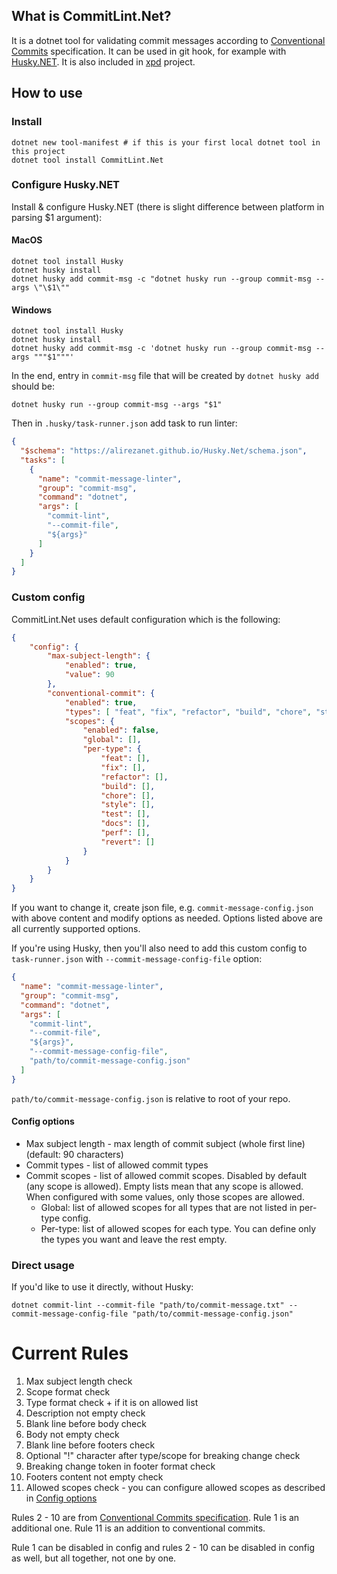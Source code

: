 ## What is CommitLint.Net?

It is a dotnet tool for validating commit messages according to [Conventional Commits](https://www.conventionalcommits.org/en/v1.0.0/) specification. It can be used in git hook, for example with [Husky.NET](https://alirezanet.github.io/Husky.Net/). It is also included in [xpd](https://github.com/tomwis/xpd) project.

## How to use

### Install
```shell
dotnet new tool-manifest # if this is your first local dotnet tool in this project
dotnet tool install CommitLint.Net
```

### Configure Husky.NET

Install & configure Husky.NET (there is slight difference between platform in parsing $1 argument):

#### MacOS
```shell
dotnet tool install Husky
dotnet husky install
dotnet husky add commit-msg -c "dotnet husky run --group commit-msg --args \"\$1\""
```

#### Windows
```shell
dotnet tool install Husky
dotnet husky install
dotnet husky add commit-msg -c 'dotnet husky run --group commit-msg --args """$1"""'
```

In the end, entry in `commit-msg` file that will be created by `dotnet husky add` should be:
```shell
dotnet husky run --group commit-msg --args "$1"
```

Then in `.husky/task-runner.json` add task to run linter:
```json
{
  "$schema": "https://alirezanet.github.io/Husky.Net/schema.json",
  "tasks": [
    {
      "name": "commit-message-linter",
      "group": "commit-msg",
      "command": "dotnet",
      "args": [
        "commit-lint",
        "--commit-file",
        "${args}"
      ]
    }
  ]
}
```


### Custom config

CommitLint.Net uses default configuration which is the following:
```json
{
    "config": {
        "max-subject-length": {
            "enabled": true,
            "value": 90
        },
        "conventional-commit": {
            "enabled": true,
            "types": [ "feat", "fix", "refactor", "build", "chore", "style", "test", "docs", "perf", "revert" ],
            "scopes": {
                "enabled": false,
                "global": [],
                "per-type": {
                    "feat": [],
                    "fix": [],
                    "refactor": [],
                    "build": [],
                    "chore": [],
                    "style": [],
                    "test": [],
                    "docs": [],
                    "perf": [],
                    "revert": []
                }
            }
        }
    }
}
```

If you want to change it, create json file, e.g. `commit-message-config.json` with above content and modify options as needed. Options listed above are all currently supported options.

If you're using Husky, then you'll also need to add this custom config to `task-runner.json` with `--commit-message-config-file` option:

```json
{
  "name": "commit-message-linter",
  "group": "commit-msg",
  "command": "dotnet",
  "args": [
    "commit-lint",
    "--commit-file",
    "${args}",
    "--commit-message-config-file",
    "path/to/commit-message-config.json"
  ]
}
```
`path/to/commit-message-config.json` is relative to root of your repo.

#### Config options

- Max subject length - max length of commit subject (whole first line) (default: 90 characters)
- Commit types - list of allowed commit types
- Commit scopes - list of allowed commit scopes. Disabled by default (any scope is allowed). Empty lists mean that any scope is allowed. When configured with some values, only those scopes are allowed.
  - Global: list of allowed scopes for all types that are not listed in per-type config.
  - Per-type: list of allowed scopes for each type. You can define only the types you want and leave the rest empty.




### Direct usage

If you'd like to use it directly, without Husky:
```shell
dotnet commit-lint --commit-file "path/to/commit-message.txt" --commit-message-config-file "path/to/commit-message-config.json"
```


# Current Rules

1. Max subject length check
2. Scope format check
3. Type format check + if it is on allowed list
4. Description not empty check
5. Blank line before body check
6. Body not empty check
7. Blank line before footers check
8. Optional "!" character after type/scope for breaking change check
9. Breaking change token in footer format check
10. Footers content not empty check
11. Allowed scopes check - you can configure allowed scopes as described in [Config options](#config-options)

Rules 2 - 10 are
from [Conventional Commits specification](https://www.conventionalcommits.org/en/v1.0.0/#specification). Rule 1 is an additional one. Rule 11 is an addition to conventional commits.

Rule 1 can be disabled in config and rules 2 - 10 can be disabled in config as well, but all together, not one by one.
